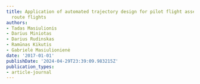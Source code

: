 ```yaml
---
title: Application of automated trajectory design for pilot flight assessment during
  route flights
authors:
- Tadas Masiulionis
- Darius Miniotas
- Darius Rudinskas
- Ramūnas Kikutis
- Gabrielė Masiulionienė
date: '2017-01-01'
publishDate: '2024-04-29T23:39:09.983215Z'
publication_types:
- article-journal
---
```

